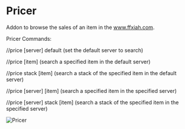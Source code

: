 # Pricer

Addon to browse the sales of an item in the www.ffxiah.com.

Pricer Commands:

//price [server] default (set the default server to search)

//price [item] (search a specified item in the default server)

//price stack [item] (search a stack of the specified item in the default server)

//price [server] [item] (search a specified item in the specified server)

//price [server] stack [item] (search a stack of the specified item in the specified server)

![Pricer](http://i.imgur.com/8Wgquhn.jpg)
